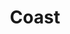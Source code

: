 ---
blog: https://coastapp.com/blog
facebook: https://facebook.com/coastapphq
instagram: https://instagram.com/coastapphq
linkedin: https://linkedin.com/company/coast-app
logohandle: coastapp
sort: coast
title: Coast
twitter: https://x.com/CoastAppHQ
website: https://coastapp.com/
---